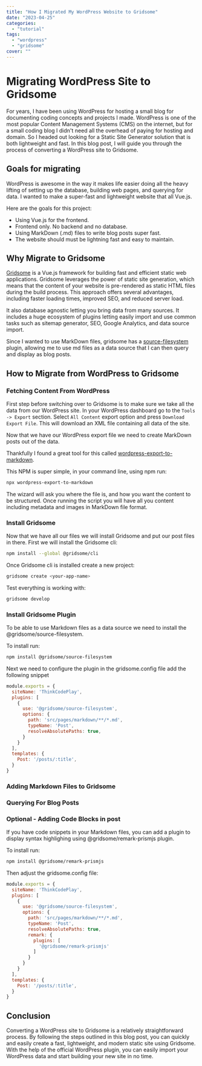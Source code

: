 ```yaml
---
title: "How I Migrated My WordPress Website to Gridsome"
date: "2023-04-25"
categories:
  - "tutorial"
tags: 
  - "wordpress"
  - "gridsome"
cover: ""
---
```


# Migrating WordPress Site to Gridsome

For years, I have been using WordPress for hosting a small blog for documenting coding concepts and projects I made.
WordPress is one of the most popular Content Management Systems (CMS) on the internet, but for a small coding blog I didn't
need all the overhead of paying for hosting and domain. So I headed out looking for a Static Site Generator solution that 
is both lightweight and fast. In this blog post, I will guide you through the process of converting a WordPress site to Gridsome.

## Goals for migrating

WordPress is awesome in the way it makes life easier doing all the heavy lifting of setting up the database, building web pages, and querying for data.
I wanted to make a super-fast and lightweight website that all  Vue.js.

Here are the goals for this project:

* Using Vue.js for the frontend.
* Frontend only. No backend and no database.
* Using MarkDown (.md) files to write blog posts super fast.
* The website should must be lightning fast and easy to maintain.


## Why Migrate to Gridsome

[Gridsome](https://gridsome.org/) is a Vue.js framework for building fast and efficient static web applications. Gridsome leverages the power of static site generation, which means that the content of your website is pre-rendered as 
static HTML files during the build process. This approach offers several advantages, including faster loading times, 
improved SEO, and reduced server load.

It also database agnostic letting you bring data from many sources. It includes a huge ecosystem of plugins letting easily import
and use common tasks such as sitemap generator, SEO, Google Analytics, and data source import.

Since I wanted to use MarkDown files, gridsome has a [source-filesystem](https://gridsome.org/plugins/@gridsome/source-filesystem) plugin, allowing me to use
md files as a data source that I can then query and display as blog posts.

## How to Migrate from WordPress to Gridsome

### Fetching Content From WordPress

First step before switching over to Gridsome is to make sure we take all the data from our WordPress site.
In your WordPress dashboard go to the `Tools -> Export` section. Select `All Content` export option and press `Download Export File`.
This will download an XML file containing all data of the site.

Now that we have our WordPress export file we need to create MarkDown posts out of the data.

Thankfully I found a great tool for this called [wordpress-export-to-markdown](https://www.npmjs.com/package/wordpress-export-to-markdown).

This NPM is super simple, in your command line, using npm run:

```bash
npx wordpress-export-to-markdown
```

The wizard will ask you where the file is, and how you want the content to be structured. Once running the script you will
have all you content including metadata and images in MarkDown file format.

### Install Gridsome

Now that we have all our files we will install Gridsome and put our post files in there. First we will install the Gridsome cli:

```bash
npm install --global @gridsome/cli
```

Once Gridsome cli is installed create a new project:

```bash
gridsome create <your-app-name>
```

Test everything is working with:

```bash
gridsome develop
```

### Install Gridsome  Plugin

To be able to use Markdown files as a data source we need to install the @gridsome/source-filesystem.

To install run:

```bash
npm install @gridsome/source-filesystem
```

Next we need to configure the plugin in the gridsome.config file add the following snippet

```js
module.exports = {
  siteName: 'ThinkCodePlay',
  plugins: [
    {
      use: '@gridsome/source-filesystem',
      options: {
        path: 'src/pages/markdown/**/*.md',
        typeName: 'Post',
        resolveAbsolutePaths: true,
      }
    }
  ],
  templates: {
    Post: '/posts/:title',
  }
}
```

### Adding Markdown Files to Gridsome

### Querying For Blog Posts

### Optional - Adding Code Blocks in post

If you have code snippets in your Markdown files, you can add a plugin to display syntax highlighing using @gridsome/remark-prismjs plugin.

To install run:

```bash
npm install @gridsome/remark-prismjs
```

Then adjust the gridsome.config file:

```js
module.exports = {
  siteName: 'ThinkCodePlay',
  plugins: [
    {
      use: '@gridsome/source-filesystem',
      options: {
        path: 'src/pages/markdown/**/*.md',
        typeName: 'Post',
        resolveAbsolutePaths: true,
        remark: {
          plugins: [
            '@gridsome/remark-prismjs'
          ]
        }
      }
    }
  ],
  templates: {
    Post: '/posts/:title',
  }
}
```


## Conclusion

Converting a WordPress site to Gridsome is a relatively straightforward process. By following the steps outlined in this blog post, you can quickly and easily create a fast, lightweight, and modern static site using Gridsome. With the help of the official WordPress plugin, you can easily import your WordPress data and start building your new site in no time.